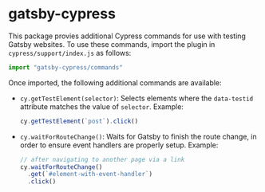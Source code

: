 # gatsby-cypress

This package provies additional Cypress commands for use with testing Gatsby
websites. To use these commands, import the plugin in `cypress/support/index.js`
as follows:

```js
import "gatsby-cypress/commands"
```

Once imported, the following additional commands are available:

- `cy.getTestElement(selector)`: Selects elements where the `data-testid`
  attribute matches the value of `selector`. Example:

  ```js
  cy.getTestElement(`post`).click()
  ```

- `cy.waitForRouteChange()`: Waits for Gatsby to finish the route change, in
  order to ensure event handlers are properly setup. Example:

  ```js
  // after navigating to another page via a link
  cy.waitForRouteChange()
    .get(`#element-with-event-handler`)
    .click()
  ```
